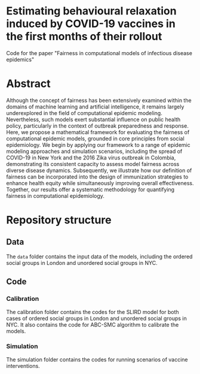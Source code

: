 # Estimating behavioural relaxation induced by COVID-19 vaccines in the first months of their rollout
Code for the paper "Fairness in computational models of infectious disease epidemics"
# Abstract
Although the concept of fairness has been extensively examined within the domains of machine learning and artificial
intelligence, it remains largely underexplored in the field of computational epidemic modeling. Nevertheless, such models exert
substantial influence on public health policy, particularly in the context of outbreak preparedness and response. Here, we
propose a mathematical framework for evaluating the fairness of computational epidemic models, grounded in core principles
from social epidemiology. We begin by applying our framework to a range of epidemic modeling approaches and simulation
scenarios, including the spread of COVID-19 in New York and the 2016 Zika virus outbreak in Colombia, demonstrating its
consistent capacity to assess model fairness across diverse disease dynamics. Subsequently, we illustrate how our definition
of fairness can be incorporated into the design of immunization strategies to enhance health equity while simultaneously
improving overall effectiveness. Together, our results offer a systematic methodology for quantifying fairness in computational
epidemiology.

# Repository structure
## Data
The `data` folder contains the input data of the models, including the ordered social groups in London and unordered social groups in NYC.
## Code
### Calibration
The calibration folder contains the codes for the SLIRD model for both cases of ordered social groups in London and unordered social groups in NYC. It also contains the code for ABC-SMC algorithm to calibrate the models.
### Simulation
The simulation folder contains the codes for running scenarios of vaccine interventions.
